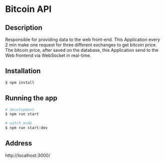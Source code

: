 # Bitcoin API

## Description
Responsible for providing data to the web front-end. This Application every 2 min make one request for three different exchanges to get bitcoin price. The bitcoin price, after saved on the database, this Application send to the Web frontend via WebSocket in real-time.

## Installation

```bash
$ npm install
```

## Running the app

```bash
# development
$ npm run start

# watch mode
$ npm run start:dev

```
## Address
http://localhost:3000/
